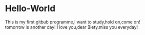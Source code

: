 # Hello-World
This is my first gitbub programme,I want to study,hold on,come on!
tomorrow is another day!
I love you,dear Biety.miss you everyday!
